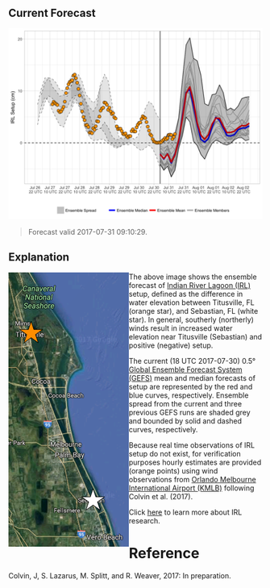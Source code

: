 Current Forecast
----------------

[![](img/raw_setup.png)](https://bhlmn.github.io/IRLSetup/img/raw_setup.png)

> Forecast valid 2017-07-31 09:10:29.

Explanation
-----------

<img align="left" src="img/sensor_locations.png">

The above image shows the ensemble forecast of [Indian River Lagoon
(IRL)](https://en.wikipedia.org/wiki/Indian_River_Lagoon) setup, defined
as the difference in water elevation between Titusville, FL (orange
star), and Sebastian, FL (white star). In general, southerly (northerly)
winds result in increased water elevation near Titusville (Sebastian)
and positive (negative) setup.

The current (18 UTC 2017-07-30) 0.5° [Global Ensemble Forecast System
(GEFS)](https://www.ncdc.noaa.gov/data-access/model-data/model-datasets/global-ensemble-forecast-system-gefs)
mean and median forecasts of setup are represented by the red and blue
curves, respectively. Ensemble spread from the current and three
previous GEFS runs are shaded grey and bounded by solid and dashed
curves, respectively.

Because real time observations of IRL setup do not exist, for
verification purposes hourly estimates are provided (orange points)
using wind observations from [Orlando Melbourne International Airport
(KMLB)](https://en.wikipedia.org/wiki/Orlando_Melbourne_International_Airport)
following Colvin et al. (2017).

Click [here](irl.html) to learn more about IRL research.

Reference
=========

Colvin, J, S. Lazarus, M. Splitt, and R. Weaver, 2017: In preparation.
